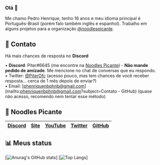 ### Olá 👋

Me chamo Pedro Henrique, tenho 16 anos e meu idioma principal é Português-Brasil (porém falo também inglês e espanhol).
Trabalho em alguns projetos para a organização [@noodlespicante](https://github.com/noodlespicante).

📩 Contato
----
Há mais chances de resposta no **Discord**

• **Discord**: Piter#6645 (me encontre na [Noodles Picante](https://discord.gg/P9dhMJQ)) - **Não mande pedido de amizade**. Me mencione no chat de conversas que eu respondo.<br>
• Twitter: [@PiterOfc](https://twitter.com/piterofc) (acesso pouco, mas tem chances de você receber resposta... cerca de 1 mês depois de enviar?)<br>
• Email: [phenriquenbphnb@gmail.com](mailto:phenriquenbphnb@gmail.com?subject=Contato - GitHub) (quase não acesso, recomendo nem tentar esse método)<br>

🧨 Noodles Picante
----
[Discord][Discord] | [Site][Site] | [YouTube][YouTube] | [Twitter][Twitter] | [GitHub][GitHub]
------ | ------ | ------ | ------ | ------ |

   [Discord]: <https://discord.gg/P9dhMJQ>
   [Site]: <https://www.noodlespicante.site>
   [YouTube]: <https://www.youtube.com/c/NoodlesPicante>
   [Twitter]: <https://twitter.com/NoodlesPicante>
   [GitHub]: <https://github.com/noodlespicante>

📊 Meus status
----
[![Anurag's GitHub stats](https://github-readme-stats.vercel.app/api?username=piter15821&show_icons=true&include_all_commits=true&locale=pt_BR)]
[![Top Langs](https://github-readme-stats.vercel.app/api/top-langs/?username=piter15821&layout=compact)]

<!--
**piter15821/piter15821** is a ✨ _special_ ✨ repository because its `README.md` (this file) appears on your GitHub profile.

Here are some ideas to get you started:

- 🔭 I’m currently working on ...
- 🌱 I’m currently learning ...
- 👯 I’m looking to collaborate on ...
- 🤔 I’m looking for help with ...
- 💬 Ask me about ...
- 📫 How to reach me: ...
- 😄 Pronouns: ...
- ⚡ Fun fact: ...
-->
